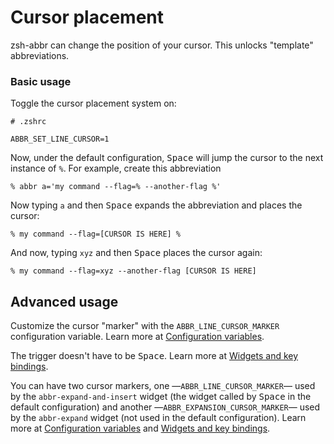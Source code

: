 # Cursor placement

zsh-abbr can change the position of your cursor. This unlocks "template" abbreviations.

### Basic usage

Toggle the cursor placement system on:

```shell
# .zshrc

ABBR_SET_LINE_CURSOR=1
```

Now, under the default configuration, <kbd>Space</kbd> will jump the cursor to the next instance of `%`. For example, create this abbreviation

```shell
% abbr a='my command --flag=% --another-flag %'
```

Now typing `a` and then <kbd>Space</kbd> expands the abbreviation and places the cursor:

```
% my command --flag=[CURSOR IS HERE] %
```

And now, typing `xyz` and then <kbd>Space</kbd> places the cursor again:

```
% my command --flag=xyz --another-flag [CURSOR IS HERE]
```

## Advanced usage

Customize the cursor "marker" with the `ABBR_LINE_CURSOR_MARKER` configuration variable. Learn more at [Configuration variables](./configuration-variables.md).

The trigger doesn't have to be <kbd>Space</kbd>. Learn more at [Widgets and key bindings](./widgets-and-key-bindings.md).

You can have two cursor markers, one —`ABBR_LINE_CURSOR_MARKER`— used by the `abbr-expand-and-insert` widget (the widget called by <kbd>Space</kbd> in the default configuration) and another —`ABBR_EXPANSION_CURSOR_MARKER`— used by the `abbr-expand` widget (not used in the default configuration). Learn more at [Configuration variables](./configuration-variables.md) and [Widgets and key bindings](./widgets-and-key-bindings.md).
